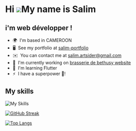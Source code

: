 Hi ![](https://user-images.githubusercontent.com/18350557/176309783-0785949b-9127-417c-8b55-ab5a4333674e.gif)My name is Salim
=============================================================================================================================

i'm web développer !
------------------------------------------

* 🌍  I'm based in CAMEROON
* 🖥️  See my portfolio at [salim-portfolio](https://salim.altplus.dev)
* ✉️  You can contact me at [salim.artsider@gmail.com](mailto:salim.artsider@gmail.com)
* 🚀  I'm currently working on [brasserie de bethusy website](https://brasserie-de-bethusy.vercel.app/)
* 🧠  I'm learning Flutter
* ⚡  I have a superpower 🤫!

## My skills
![My Skills](https://skillicons.dev/icons?i=ts,react,tailwind,sass,mongodb,nodejs,git,php,mysql,wordpress,blender&perline=8)

[![GitHub Streak](https://streak-stats.demolab.com?user=artsiders&theme=dark)](https://github.com/artsiders/chatbot)

[![Top Langs](https://github-readme-stats.vercel.app/api/top-langs/?username=artsiders&layout=compact&theme=github_dark)](https://github.com/artsiders/github-readme-stats)
